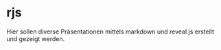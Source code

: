 # rjs
Hier sollen diverse Präsentationen mittels markdown und reveal.js erstellt und gezeigt werden.
